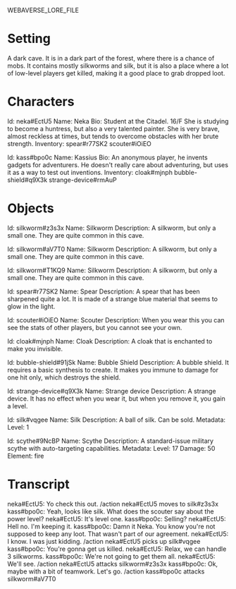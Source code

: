WEBAVERSE_LORE_FILE

# Setting

A dark cave. It is in a dark part of the forest, where there is a chance of mobs. It contains mostly silkworms and silk, but it is also a place where a lot of low-level players get killed, making it a good place to grab dropped loot.

# Characters

Id: neka#EctU5
Name: Neka
Bio: Student at the Citadel. 16/F She is studying to become a huntress, but also a very talented painter. She is very brave, almost reckless at times, but tends to overcome obstacles with her brute strength.
Inventory:
  spear#r77SK2
  scouter#iOiEO

Id: kass#bpo0c
Name: Kassius
Bio: An anonymous player, he invents gadgets for adventurers. He doesn't really care about adventuring, but uses it as a way to test out inventions.
Inventory:
  cloak#mjnph
  bubble-shield#q9X3k
  strange-device#rmAuP

# Objects

Id: silkworm#z3s3x
Name: Silkworm
Description: A silkworm, but only a small one. They are quite common in this cave.

Id: silkworm#aV7T0
Name: Silkworm
Description: A silkworm, but only a small one. They are quite common in this cave.

Id: silkworm#T1KQ9
Name: Silkworm
Description: A silkworm, but only a small one. They are quite common in this cave.

Id: spear#r77SK2
Name: Spear
Description: A spear that has been sharpened quite a lot. It is made of a strange blue material that seems to glow in the light.

Id:  scouter#iOiEO
Name: Scouter
Description: When you wear this you can see the stats of other players, but you cannot see your own.

Id: cloak#mjnph
Name: Cloak
Description: A cloak that is enchanted to make you invisible.

Id: bubble-shield#91jSk
Name: Bubble Shield
Description: A bubble shield. It requires a basic synthesis to create. It makes you immune to damage for one hit only, which destroys the shield.

Id: strange-device#q9X3k
Name: Strange device
Description: A strange device. It has no effect when you wear it, but when you remove it, you gain a level.

Id: silk#vqgee
Name: Silk
Description: A ball of silk. Can be sold.
Metadata:
  Level: 1

Id: scythe#9NcBP
Name: Scythe
Description: A standard-issue military scythe with auto-targeting capabilities.
Metadata:
  Level: 17
  Damage: 50
  Element: fire

# Transcript

neka#EctU5: Yo check this out.
/action neka#EctU5 moves to silk#z3s3x
kass#bpo0c: Yeah, looks like silk. What does the scouter say about the power level?
neka#EctU5: It's level one.
kass#bpo0c: Selling?
neka#EctU5: Hell no. I'm keeping it.
kass#bpo0c: Damn it Neka. You know you're not supposed to keep any loot. That wasn't part of our agreement.
neka#EctU5: I know. I was just kidding.
/action neka#EctU5 picks up silk#vqgee
kass#bpo0c: You're gonna get us killed.
neka#EctU5: Relax, we can handle 3 silkworms.
kass#bpo0c: We're not going to get them all.
neka#EctU5: We'll see.
/action neka#EctU5 attacks silkworm#z3s3x
kass#bpo0c: Ok, maybe with a bit of teamwork. Let's go.
/action kass#bpo0c attacks silkworm#aV7T0